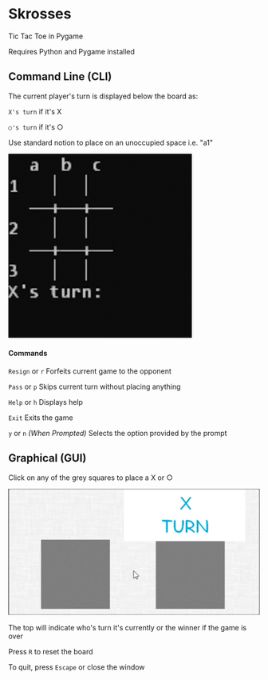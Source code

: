 # Skrosses
Tic Tac Toe in Pygame


Requires Python and Pygame installed

## Command Line (CLI)
The current player's turn is displayed 
below the board as:

`X's turn` if it's X

`○'s turn` if it's ○

Use standard notion to place on an 
unoccupied space i.e. "a1"

![til](./assets/CLI_EXAMPLE.gif) 


#### Commands

`Resign` or `r`
Forfeits current game to the opponent

`Pass` or `p`
Skips current turn without placing
anything

`Help` or `h`
Displays help

`Exit`
Exits the game

`y` or `n` _(When Prompted)_
Selects the option provided by the prompt 

## Graphical (GUI)
Click on any of the grey squares to place a X or ○

![til](./assets/GUI_EXAMPLE.gif) 

The top will indicate who's turn it's currently or the winner if the game is over 

Press `R` to reset the board

To quit, press `Escape` or close the window 
